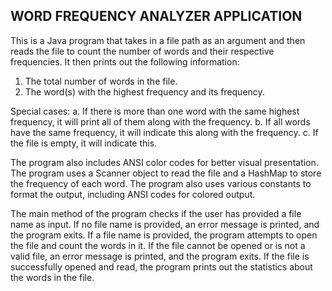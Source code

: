 <h2>WORD FREQUENCY ANALYZER APPLICATION</h2>
This is a Java program that takes in a file path as an argument and then reads the file to count the number of words and their respective frequencies. It then prints out the following information:

1. The total number of words in the file.
2. The word(s) with the highest frequency and its frequency. 

Special cases: 
a. If there is more than one word with the same highest frequency, it will print all of them along with the frequency. 
b. If all words have the same frequency, it will indicate this along with the frequency. 
c. If the file is empty, it will indicate this. 

The program also includes ANSI color codes for better visual presentation. The program uses a Scanner object to read the file and a HashMap to store the frequency of each word. The program also uses various constants to format the output, including ANSI codes for colored output.

The main method of the program checks if the user has provided a file name as input. If no file name is provided, an error message is printed, and the program exits. If a file name is provided, the program attempts to open the file and count the words in it. If the file cannot be opened or is not a valid file, an error message is printed, and the program exits. If the file is successfully opened and read, the program prints out the statistics about the words in the file.


